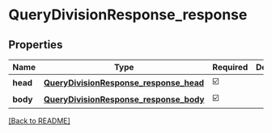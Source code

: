 # QueryDivisionResponse_response
## Properties

| Name | Type | Required | Description |
| ------------- | ------------- | ------------- | ------------- |
| **head** | [**QueryDivisionResponse_response_head**](QueryDivisionResponse_response_head.md) | ☑️ |  |
| **body** | [**QueryDivisionResponse_response_body**](QueryDivisionResponse_response_body.md) | ☑️ |  |

[[Back to README]](../../../../README.md)

